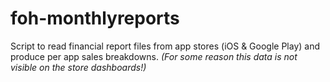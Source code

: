 # foh-monthlyreports
Script to read financial report files from app stores (iOS &amp; Google Play) and produce per app sales breakdowns.
_(For some reason this data is not visible on the store dashboards!)_
